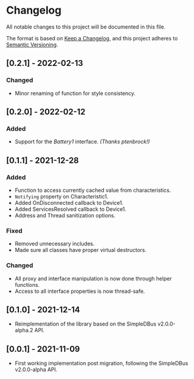 # Changelog
All notable changes to this project will be documented in this file.

The format is based on [Keep a Changelog](https://keepachangelog.com/en/1.0.0/),
and this project adheres to [Semantic Versioning](https://semver.org/spec/v2.0.0.html).

## [0.2.1] - 2022-02-13

### Changed
 - Minor renaming of function for style consistency.

## [0.2.0] - 2022-02-12

### Added
 - Support for the _Battery1_ interface. _(Thanks ptenbrock!)_

## [0.1.1] - 2021-12-28

### Added
- Function to access currently cached value from characteristics.
- `Notifying` property on Characteristic1.
- Added OnDisconnected callback to Device1.
- Added ServicesResolved callback to Device1.
- Address and Thread sanitization options.

### Fixed
- Removed unnecessary <iostream> includes.
- Made sure all classes have proper virtual destructors.

### Changed
- All proxy and interface manipulation is now done through helper functions.
- Access to all interface properties is now thread-safe.

## [0.1.0] - 2021-12-14
- Reimplementation of the library based on the SimpleDBus v2.0.0-alpha.2 API.

## [0.0.1] - 2021-11-09
- First working implementation post migration, following the SimpleDBus v2.0.0-alpha API.
